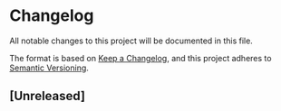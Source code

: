 # Changelog
All notable changes to this project will be documented in this file.

The format is based on [Keep a Changelog][keepachangelog], 
and this project adheres to [Semantic Versioning][semver].

[keepachangelog]: https://keepachangelog.com/en/1.1.0/
[semver]: https://semver.org/spec/v2.0.0.html 

## [Unreleased]
